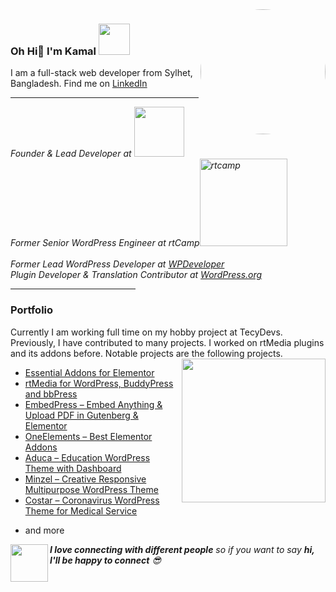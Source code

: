 <img align='right' src="https://kamalahmed.me/assets/img/kamal.png" width="200" style="border-radius:50%;">

### Oh Hi👋  I'm Kamal <img src="https://media.giphy.com/media/mGcNjsfWAjY5AEZNw6/giphy.gif" width="50">
<p>I am a full-stack web developer from Sylhet, Bangladesh. Find me on <a target="_blank" href="https://www.linkedin.com/in/kamalahmedpms/">LinkedIn</a>
<hr>
<p>
    <em>
        Founder & Lead Developer at <a target="_blank" href="https://techydevs.com"><img src="https://techydevs.com/wp-content/themes/techydevs/assets/images/logo@2x.png" width="80"></a>
<br/>
        Former Senior WordPress Engineer at rtCamp<a target="_blank" href="https://rtcamp.com/"><img src="https://cdn.rtcamp.com/wp-content/uploads/2020/11/site-logo-black.svg" width="140" alt="rtcamp"></a>
        <br/>
<br/>
         Former Lead WordPress Developer at <a target="_blank" href="https://wpdeveloper.com/">WPDeveloper</a>
        <br/>
Plugin Developer & Translation Contributor at <a target="_blank" href="https://profiles.wordpress.org/kamalahmed/">WordPress.org</a> 
<br/>
</em>
</p>
<hr style="max-width:200px;">

### Portfolio
<p>
Currently I am working full time on my hobby project at TecyDevs.
Previously, I have contributed to many projects. I worked on rtMedia plugins and its addons before. Notable projects are the following projects.
<img align='right' src="https://media.giphy.com/media/u2pmTWUi0MXjyrMaVj/giphy.gif" width="230">

<ul>
    <li><a target="_blank" href="https://github.com/WPDevelopers/essential-addons-for-elementor-lite/graphs/contributors">Essential Addons for Elementor</a></li>
    <li><a target="_blank" href="https://wordpress.org/plugins/buddypress-media/">rtMedia for WordPress, BuddyPress and bbPress
</a></li>
<li><a target="_blank" href="https://wordpress.org/plugins/embedpress/">EmbedPress – Embed Anything & Upload PDF in Gutenberg & Elementor
</a></li>
    <li><a target="_blank" href="https://wordpress.org/plugins/oneelements-ultimate-addons-for-elementor">OneElements – Best Elementor Addons
</a></li>
<li><a target="_blank" href="https://techydevs.com/downloads/aduca-education-wordpress-theme-with-dashboard/">Aduca – Education WordPress Theme with Dashboard
</a></li>
    <li><a target="_blank" href="https://techydevs.com/downloads/minzel-creative-responsive-multipurpose-wordpress-theme/">Minzel – Creative Responsive Multipurpose WordPress Theme
</a></li>
<li><a target="_blank" href="https://techydevs.com/downloads/costar-coronavirus-wordpress-theme-for-medical-service/">Costar – Coronavirus WordPress Theme for Medical Service

</a></li>
<li>and more</li>
    </ul>

</p>

<img align="left" src="https://media.giphy.com/media/LnQjpWaON8nhr21vNW/giphy.gif" width="60"> <em><b>I love connecting with different people</b> so if you want to say <b>hi, I'll be happy to connect</b> 😎</em>
